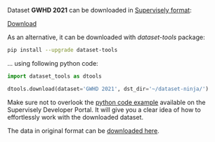 Dataset **GWHD 2021** can be downloaded in [Supervisely format](https://developer.supervisely.com/api-references/supervisely-annotation-json-format):

 [Download](https://assets.supervisely.com/supervisely-supervisely-assets-public/teams_storage/O/D/Ul/cQLkN2w0oRGoX8saD7xof9M4XOJR0MuBaOhFIUHmDrIudmRtgBGRM7yIpZgAqt1wRBkER7Pz2u7zYyt6YnUAtCMtSkozvdrtCAGNey6K2SHezVORXdkeCfdN86Eu.tar)

As an alternative, it can be downloaded with *dataset-tools* package:
``` bash
pip install --upgrade dataset-tools
```

... using following python code:
``` python
import dataset_tools as dtools

dtools.download(dataset='GWHD 2021', dst_dir='~/dataset-ninja/')
```
Make sure not to overlook the [python code example](https://developer.supervisely.com/getting-started/python-sdk-tutorials/iterate-over-a-local-project) available on the Supervisely Developer Portal. It will give you a clear idea of how to effortlessly work with the downloaded dataset.

The data in original format can be [downloaded here](https://zenodo.org/record/5092309/files/gwhd_2021.zip?download=1).